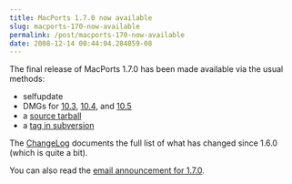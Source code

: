 ```yaml
---
title: MacPorts 1.7.0 now available
slug: macports-170-now-available
permalink: /post/macports-170-now-available
date: 2008-12-14 00:44:04.284859-08
---
```


The final release of MacPorts 1.7.0 has been made available via the usual methods:

* selfupdate
* DMGs for [10.3](https://svn.macports.org/repository/macports/downloads/MacPorts-1.7.0/MacPorts-1.7.0-10.3-Panther.dmg "10.3 DMG"), [10.4](https://svn.macports.org/repository/macports/downloads/MacPorts-1.7.0/MacPorts-1.7.0-10.4-Tiger.dmg "10.4 DMG"), and [10.5](https://svn.macports.org/repository/macports/downloads/MacPorts-1.7.0/MacPorts-1.7.0-10.5-Leopard.dmg "10.5 DMG")
* a [source tarball](https://www.macports.org/install.php#source)
* a [tag in subversion](https://svn.macports.org/repository/macports/tags/release_1_7_0)

The [ChangeLog](https://svn.macports.org/repository/macports/branches/release_1_7/base/ChangeLog) documents the full list of what has changed since 1.6.0 (which is quite a bit).

You can also read the [email announcement for 1.7.0](https://lists.macosforge.org/pipermail/macports-announce/2008-December/000002.html).

